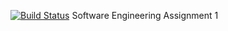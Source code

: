 [![Build Status](https://app.travis-ci.com/nate-lavoy/swe1.svg?token=81yEXyGmJ4q4m5LeyGuS&branch=main)](https://app.travis-ci.com/nate-lavoy/swe1)
Software Engineering Assignment 1
